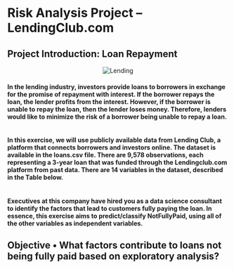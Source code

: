 # Risk Analysis Project – LendingClub.com

## Project Introduction: Loan Repayment
<p align="center">
  <img src="https://github.com/VinhhDo/Risk-Analysis-Project/assets/98499217/d541d9fc-95b2-4a28-a7cf-14eb8f7fc778" alt="Lending">
</p>

#### In the lending industry, investors provide loans to borrowers in exchange for the promise of repayment with interest. If the borrower repays the loan, the lender profits from the interest. However, if the borrower is unable to repay the loan, then the lender loses money. Therefore, lenders would like to minimize the risk of a borrower being unable to repay a loan.

#### <br />In this exercise, we will use publicly available data from Lending Club, a platform that connects borrowers and investors online. The dataset is available in the loans.csv file. There are 9,578 observations, each representing a 3-year loan that was funded through the Lendingclub.com platform from past data. There are 14 variables in the dataset, described in the Table below.

#### <br />Executives at this company have hired you as a data science consultant to identify the factors that lead to customers fully paying the loan. In essence, this exercise aims to predict/classify NotFullyPaid, using all of the other variables as independent variables.

## Objective • What factors contribute to loans not being fully paid based on exploratory analysis?

